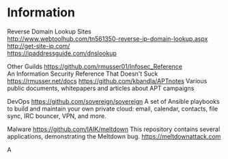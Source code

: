 # Information

Reverse Domain Lookup Sites<br>
http://www.webtoolhub.com/tn561350-reverse-ip-domain-lookup.aspx<br>
http://get-site-ip.com/<br>
https://ipaddressguide.com/dnslookup<br>


Other Guilds 
https://github.com/rmusser01/Infosec_Reference<br>
An Information Security Reference That Doesn't Suck https://rmusser.net/docs
https://github.com/kbandla/APTnotes
Various public documents, whitepapers and articles about APT campaigns


DevOps
https://github.com/sovereign/sovereign
A set of Ansible playbooks to build and maintain your own private cloud: email, calendar, contacts, file sync, IRC bouncer, VPN, and more.


Malware
https://github.com/IAIK/meltdown
This repository contains several applications, demonstrating the Meltdown bug. https://meltdownattack.com


A

